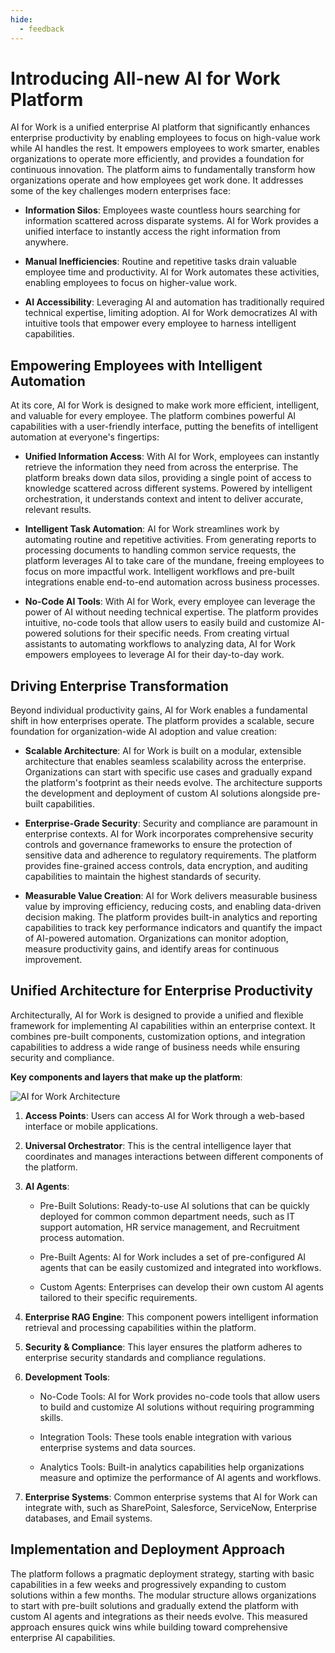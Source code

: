 ```yaml
---
hide:
  - feedback
---
```


# Introducing All-new AI for Work Platform

AI for Work is a unified enterprise AI platform that significantly enhances enterprise productivity by enabling employees to focus on high-value work while AI handles the rest. It empowers employees to work smarter, enables organizations to operate more efficiently, and provides a foundation for continuous innovation. The platform aims to fundamentally transform how organizations operate and how employees get work done. It addresses some of the key challenges modern enterprises face:

* **Information Silos**: Employees waste countless hours searching for information scattered across disparate systems. AI for Work provides a unified interface to instantly access the right information from anywhere.   
    
* **Manual Inefficiencies**: Routine and repetitive tasks drain valuable employee time and productivity. AI for Work automates these activities, enabling employees to focus on higher-value work.   
    
* **AI Accessibility**: Leveraging AI and automation has traditionally required technical expertise, limiting adoption. AI for Work democratizes AI with intuitive tools that empower every employee to harness intelligent capabilities.  

## Empowering Employees with Intelligent Automation

At its core, AI for Work is designed to make work more efficient, intelligent, and valuable for every employee. The platform combines powerful AI capabilities with a user-friendly interface, putting the benefits of intelligent automation at everyone's fingertips:

* **Unified Information Access**: With AI for Work, employees can instantly retrieve the information they need from across the enterprise. The platform breaks down data silos, providing a single point of access to knowledge scattered across different systems. Powered by intelligent orchestration, it understands context and intent to deliver accurate, relevant results.  

* **Intelligent Task Automation**: AI for Work streamlines work by automating routine and repetitive activities. From generating reports to processing documents to handling common service requests, the platform leverages AI to take care of the mundane, freeing employees to focus on more impactful work. Intelligent workflows and pre-built integrations enable end-to-end automation across business processes.  

* **No-Code AI Tools**: With AI for Work, every employee can leverage the power of AI without needing technical expertise. The platform provides intuitive, no-code tools that allow users to easily build and customize AI-powered solutions for their specific needs. From creating virtual assistants to automating workflows to analyzing data, AI for Work empowers employees to leverage AI for their day-to-day work.  

## Driving Enterprise Transformation

Beyond individual productivity gains, AI for Work enables a fundamental shift in how enterprises operate. The platform provides a scalable, secure foundation for organization-wide AI adoption and value creation:

* **Scalable Architecture**: AI for Work is built on a modular, extensible architecture that enables seamless scalability across the enterprise. Organizations can start with specific use cases and gradually expand the platform's footprint as their needs evolve. The architecture supports the development and deployment of custom AI solutions alongside pre-built capabilities.

* **Enterprise-Grade Security**: Security and compliance are paramount in enterprise contexts. AI for Work incorporates comprehensive security controls and governance frameworks to ensure the protection of sensitive data and adherence to regulatory requirements. The platform provides fine-grained access controls, data encryption, and auditing capabilities to maintain the highest standards of security.    

* **Measurable Value Creation**: AI for Work delivers measurable business value by improving efficiency, reducing costs, and enabling data-driven decision making. The platform provides built-in analytics and reporting capabilities to track key performance indicators and quantify the impact of AI-powered automation. Organizations can monitor adoption, measure productivity gains, and identify areas for continuous improvement.

## Unified Architecture for Enterprise Productivity

Architecturally, AI for Work is designed to provide a unified and flexible framework for implementing AI capabilities within an enterprise context. It combines pre-built components, customization options, and integration capabilities to address a wide range of business needs while ensuring security and compliance.

**Key components and layers that make up the platform**:

<img src="../images/ai-for-work-architecture-diagram.svg" alt="AI for Work Architecture" title="AI for Work Architecture" style="border: 0px solid gray; zoom:100%;">


1. **Access Points**: Users can access AI for Work through a web-based interface or mobile applications.   
    
2. **Universal Orchestrator**: This is the central intelligence layer that coordinates and manages interactions between different components of the platform.    
    
3. **AI Agents**:

    * Pre-Built Solutions: Ready-to-use AI solutions that can be quickly deployed for common common department needs, such as IT support automation, HR service management, and Recruitment process automation.
    
    * Pre-Built Agents: AI for Work includes a set of pre-configured AI agents that can be easily customized and integrated into workflows.
    
    * Custom Agents: Enterprises can develop their own custom AI agents tailored to their specific requirements.       

4. **Enterprise RAG Engine**: This component powers intelligent information retrieval and processing capabilities within the platform.
        
5. **Security & Compliance**: This layer ensures the platform adheres to enterprise security standards and compliance regulations.  
    
6. **Development Tools**: 

    * No-Code Tools: AI for Work provides no-code tools that allow users to build and customize AI solutions without requiring programming skills.
    
    * Integration Tools: These tools enable integration with various enterprise systems and data sources.
    
    * Analytics Tools: Built-in analytics capabilities help organizations measure and optimize the performance of AI agents and workflows.   

7. **Enterprise Systems**: Common enterprise systems that AI for Work can integrate with, such as SharePoint, Salesforce, ServiceNow, Enterprise databases, and Email systems.

## Implementation and Deployment Approach

The platform follows a pragmatic deployment strategy, starting with basic capabilities in a few weeks and progressively expanding to custom solutions within a few months. The modular structure allows organizations to start with pre-built solutions and gradually extend the platform with custom AI agents and integrations as their needs evolve. This measured approach ensures quick wins while building toward comprehensive enterprise AI capabilities.
